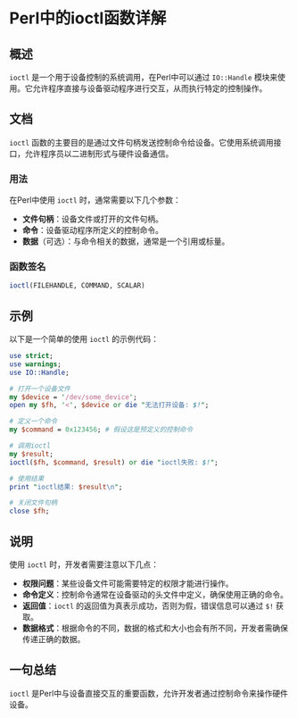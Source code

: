 <!--
Meta Description: # Perl中的ioctl函数详解 ## 概述 `ioctl` 是一个用于设备控制的系统调用，在Perl中可以通过 `IO::Handle` 模块来使用。它允许程序直接与设备驱动程序进行交互，从而执行特定的控制操作。 ## 文档 `ioctl` 函数的主要目的是通过文件句柄发送控制命令给设备。它使用...
Meta Keywords: ioctl, command, use, result, handle
-->

# Perl中的ioctl函数详解

## 概述
`ioctl` 是一个用于设备控制的系统调用，在Perl中可以通过 `IO::Handle` 模块来使用。它允许程序直接与设备驱动程序进行交互，从而执行特定的控制操作。

## 文档
`ioctl` 函数的主要目的是通过文件句柄发送控制命令给设备。它使用系统调用接口，允许程序员以二进制形式与硬件设备通信。

### 用法
在Perl中使用 `ioctl` 时，通常需要以下几个参数：
- **文件句柄**：设备文件或打开的文件句柄。
- **命令**：设备驱动程序所定义的控制命令。
- **数据**（可选）：与命令相关的数据，通常是一个引用或标量。

### 函数签名
```perl
ioctl(FILEHANDLE, COMMAND, SCALAR) 
```

## 示例
以下是一个简单的使用 `ioctl` 的示例代码：

```perl
use strict;
use warnings;
use IO::Handle;

# 打开一个设备文件
my $device = '/dev/some_device';
open my $fh, '<', $device or die "无法打开设备: $!";

# 定义一个命令
my $command = 0x123456; # 假设这是预定义的控制命令

# 调用ioctl
my $result;
ioctl($fh, $command, $result) or die "ioctl失败: $!";

# 使用结果
print "ioctl结果: $result\n";

# 关闭文件句柄
close $fh;
```

## 说明
使用 `ioctl` 时，开发者需要注意以下几点：
- **权限问题**：某些设备文件可能需要特定的权限才能进行操作。
- **命令定义**：控制命令通常在设备驱动的头文件中定义，确保使用正确的命令。
- **返回值**：`ioctl` 的返回值为真表示成功，否则为假，错误信息可以通过 `$!` 获取。
- **数据格式**：根据命令的不同，数据的格式和大小也会有所不同，开发者需确保传递正确的数据。

## 一句总结
`ioctl` 是Perl中与设备直接交互的重要函数，允许开发者通过控制命令来操作硬件设备。